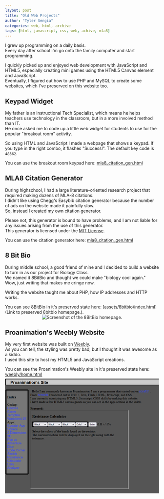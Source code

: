 ```yaml
---
layout: post
title: "Old Web Projects"
author: "Tyler Sengia"
categories: web, html, archive
tags: [html, javascript, css, web, achive, mla8]
---
```


I grew up programming on a daily basis.  
Every day after school I'm go onto the family computer and start programming.  

I quickly picked up and enjoyed web development with JavaScript and HTML5, especially creating mini games using the HTML5 Canvas element and JavaScript.  
Eventually, I figured out how to use PHP and MySQL to create some websites, which I've preserved on this website too.  

## Keypad Widget
My father is an Instructional Tech Specialist, which means he helps teachers use technology in the classroom, but in a more involved method than IT.  
He once asked me to code up a little web widget for students to use for the popular "breakout room" activity.  

So using HTML and JavaScript I made a webpage that shows a keypad.
If you type in the right combo, it flashes "Success!".
The default key code is `48362`.

<div class="note" >
You can use the breakout room keypad here: <a href="assets/static/keypad.html" > mla8_citation_gen.html </a>
</div>

## MLA8 Citation Generator
During highschool, I had a large literature-oriented research project that required making dozens of MLA-8 citations.  
I didn't like using Chegg's Easybib citation generator because the number of ads on the website made it painfully slow.  
So, instead I created my own citation generator.

Please not, this generator is bound to have problems, and I am not liable for any issues arising from the use of this generator.  
This generator is licensed under the [MIT License](https://mit-license.org/).  

<div class="note" >
You can use the citation generator here: <a href="assets/static/mla8_citation_gen.html" > mla8_citation_gen.html </a>
</div>

## 8 Bit Bio
During middle school, a good friend of mine and I decided to build a website to turn in as our project for Biology Class.  
We named it 8BitBio and thought we could make "biology cool again."  
Wow, just writing that makes me cringe now.  

Writing the website taught me about PHP, how IP addresses and HTTP works.

<div class="note" >
You can see 8BitBio in it's preserved state here: [assets/8bitbio/index.html](Link to preserved 8bitbio homepage.).
</div>
<div style="text-align: center;" >
<img src="assets/8bitbio-splash.png" alt="Screenshot of the 8BitBio homepage." />  
</div>

## Proanimation's Weebly Website
My very first website was built on [Weebly](https://www.weebly.com/).  
As you can tell, the styling was pretty bad, but I thought it was awesome as a kiddo.  
I used this site to host my HTML5 and JavaScript creations.  

<div class="note" >
You can see the Proanimation's Weebly site in it's preserved state here: <a href="assets/weebly/home.html" > weebly/home.html </a>
</div>

<div style="text-align: center;" >
<img src="assets/img/proanimation-splash.png" alt="Screenshot of the Proanimation's Site homepage." />  
</div>